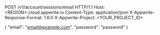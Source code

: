 POST /v1/account/sessions/email HTTP/1.1
Host: &lt;REGION&gt;.cloud.appwrite.io
Content-Type: application/json
X-Appwrite-Response-Format: 1.6.0
X-Appwrite-Project: <YOUR_PROJECT_ID>

{
  "email": "email@example.com",
  "password": "password"
}
